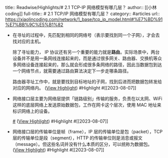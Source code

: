 title:: Readwise/Highlights/# 2.1 TCP-IP 网络模型有哪几层？
author:: [[小林coding]]
full-title:: \# 2.1 TCP/IP 网络模型有哪几层？
category:: #articles
url:: https://xiaolincoding.com/network/1_base/tcp_ip_model.html#%E7%BD%91%E7%BB%9C%E5%B1%82
- 在寻址的过程中，先匹配到相同的网络号（表示要找到同一个子网），才会去找对应的主机。
  
  除了寻址能力， IP 协议还有另一个重要的能力就是**路由**。实际场景中，两台设备并不是用一条网线连接起来的，而是通过很多网关、路由器、交换机等众多网络设备连接起来的，那么就会形成很多条网络的路径，因此当数据包到达一个网络节点，就需要通过路由算法决定下一步走哪条路径。
  
  路由器寻址工作中，就是要找到目标地址的子网，找到后进而把数据包转发给对应的网络内。 ([View Highlight](https://read.readwise.io/read/01h77m82rj3es3ndw5jv9sw7e3)) #Highlight #[[2023-08-07]]
- 网络接口层主要为网络层提供「链路级别」传输的服务，负责在以太网、WiFi 这样的底层网络上发送原始数据包，工作在网卡这个层次，使用 MAC 地址来标识网络上的设备。
  
  [#](https://xiaolincoding.com/network/1_base/tcp_ip_model.html#总结) ([View Highlight](https://read.readwise.io/read/01h77maf7w7aq02ewwyyqyvf78)) #Highlight #[[2023-08-07]]
- 网络接口层的传输单位是帧（frame），IP 层的传输单位是包（packet），TCP 层的传输单位是段（segment），HTTP 的传输单位则是消息或报文（message）。但这些名词并没有什么本质的区分，可以统称为数据包。 ([View Highlight](https://read.readwise.io/read/01h77mazehetnj2y7dqq09m1x5)) #Highlight #[[2023-08-07]]